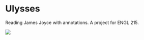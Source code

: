 # Ulysses
Reading James Joyce with annotations. A project for ENGL 215. 





<img src="https://user-images.githubusercontent.com/22923895/117863751-1b549800-b262-11eb-9fca-589256f69f3a.png" /> 
